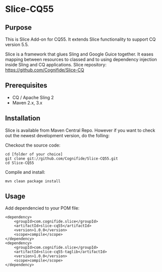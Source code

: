Slice-CQ55
========

## Purpose

This is Slice Add-on for CQ55. It extends Slice functionality to support CQ version 5.5.

Slice is a framework that glues Sling and Google Guice together. It eases mapping between
resources to classed and to using dependency injection inside Sling and CQ applications.
Slice repository: https://github.com/Cognifide/Slice-CQ

## Prerequisites

* CQ / Apache Sling 2
* Maven 2.x, 3.x

## Installation

Slice is available from Maven Central Repo. However if you want to check out the newest development version, do the folling:

Checkout the source code:

    cd [folder of your choice]
    git clone git://github.com/Cognifide/Slice-CQ55.git
    cd Slice-CQ55

Compile and install:

    mvn clean package install

## Usage

Add dependencied to your POM file:

   
    <dependency>
        <groupId>com.cognifide.slice</groupId>
        <artifactId>slice-cq55</artifactId>
        <version>1.0.0</version>
        <scope>compile</scope>
    </dependency>
    <dependency>
        <groupId>com.cognifide.slice</groupId>
        <artifactId>slice-cq55-taglib</artifactId>
        <version>1.0.0</version>
        <scope>compile</scope>
    </dependency>